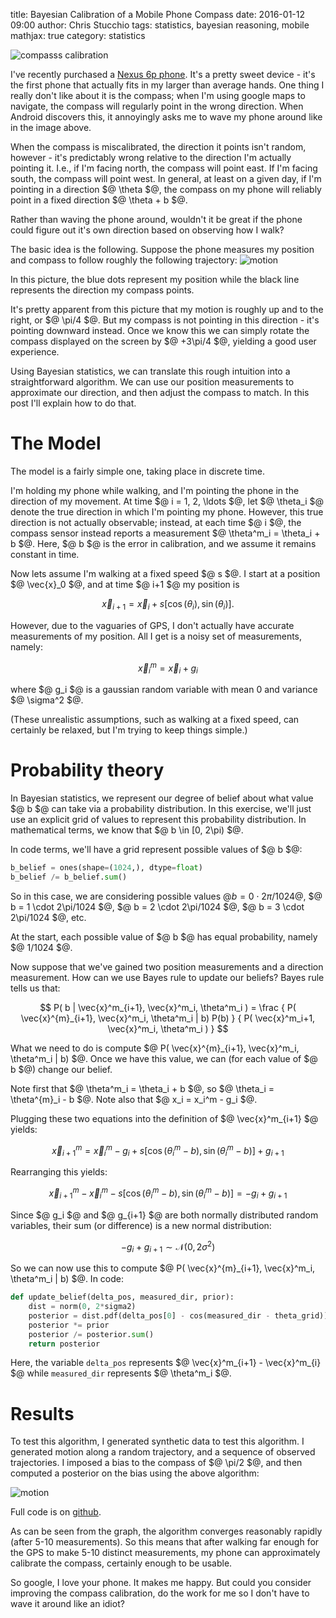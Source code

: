 title: Bayesian Calibration of a Mobile Phone Compass
date: 2016-01-12 09:00
author: Chris Stucchio
tags: statistics, bayesian reasoning, mobile
mathjax: true
category: statistics

![compasss calibration](/blog_media/2016/bayesian_calibration_of_mobile_phone_compass/compass_calibration.gif)

I've recently purchased a [Nexus 6p phone](http://www.amazon.com/gp/product/B015YCRZ0G/ref=as_li_tl?ie=UTF8&camp=1789&creative=390957&creativeASIN=B015YCRZ0G&linkCode=as2&tag=christuc-20&linkId=VX3LJ5Q2HFKUPNWG). It's a pretty sweet device - it's the first phone that actually fits in my larger than average hands. One thing I really don't like about it is the compass; when I'm using google maps to navigate, the compass will regularly point in the wrong direction. When Android discovers this, it annoyingly asks me to wave my phone around like in the image above.

When the compass is miscalibrated, the direction it points isn't random, however - it's predictably wrong relative to the direction I'm actually pointing it. I.e., if I'm facing north, the compass will point east. If I'm facing south, the compass will point west. In general, at least on a given day, if I'm pointing in a direction $@ \theta $@, the compass on my phone will reliably point in a fixed direction $@ \theta + b $@.

Rather than waving the phone around, wouldn't it be great if the phone could figure out it's own direction based on observing how I walk?

The basic idea is the following. Suppose the phone measures my position and compass to follow roughly the following trajectory:
![motion](/blog_media/2016/bayesian_calibration_of_mobile_phone_compass/trajectory.png)

In this picture, the blue dots represent my position while the black line represents the direction my compass points.

It's pretty apparent from this picture that my motion is roughly up and to the right, or $@ \pi/4 $@. But my compass is not pointing in this direction - it's pointing downward instead. Once we know this we can simply rotate the compass displayed on the screen by $@ +3\pi/4 $@, yielding a good user experience.

Using Bayesian statistics, we can translate this rough intuition into a straightforward algorithm. We can use our position measurements to approximate our direction, and then adjust the compass to match. In this post I'll explain how to do that.

# The Model

The model is a fairly simple one, taking place in discrete time.

I'm holding my phone while walking, and I'm pointing the phone in the direction of my movement. At time $@ i = 1, 2, \ldots $@, let $@ \theta_i $@ denote the true direction in which I'm pointing my phone. However, this true direction is not actually observable; instead, at each time $@ i $@, the compass sensor instead reports a measurement $@ \theta^m_i = \theta_i + b $@. Here, $@ b $@ is the error in calibration, and we assume it remains constant in time.

Now lets assume I'm walking at a fixed speed $@ s $@. I start at a position $@ \vec{x}_0 $@, and at time $@ i+1 $@ my position is

$$ \vec{x}_{i+1} = \vec{x}_i + s [ \cos(\theta_i), \sin(\theta_i) ]. $$

However, due to the vaguaries of GPS, I don't actually have accurate measurements of my position. All I get is a noisy set of measurements, namely:

$$ \vec{x}^m_{i} = \vec{x}_i + g_i $$

where $@ g_i $@ is a gaussian random variable with mean 0 and variance $@ \sigma^2 $@.

(These unrealistic assumptions, such as walking at a fixed speed, can certainly be relaxed, but I'm trying to keep things simple.)

# Probability theory

In Bayesian statistics, we represent our degree of belief about what value $@ b $@ can take via a probability distribution. In this exercise, we'll just use an explicit grid of values to represent this probability distribution. In mathematical terms, we know that $@ b \in [0, 2\pi) $@.

In code terms, we'll have a grid represent possible values of $@ b $@:

```python
b_belief = ones(shape=(1024,), dtype=float)
b_belief /= b_belief.sum()
```

So in this case, we are considering possible values $@ b=0 \cdot 2\pi/1024$@, $@ b = 1 \cdot 2\pi/1024 $@, $@ b = 2 \cdot 2\pi/1024 $@, $@ b = 3 \cdot 2\pi/1024 $@, etc.

At the start, each possible value of $@ b $@ has equal probability, namely $@ 1/1024 $@.

Now suppose that we've gained two position measurements and a direction measurement. How can we use Bayes rule to update our beliefs? Bayes rule tells us that:

$$ P( b | \vec{x}^m_{i+1}, \vec{x}^m_i, \theta^m_i ) = \frac { P( \vec{x}^{m}_{i+1}, \vec{x}^m_i, \theta^m_i | b) P(b) } { P( \vec{x}^m_i+1, \vec{x}^m_i, \theta^m_i ) } $$

What we need to do is compute $@ P( \vec{x}^{m}_{i+1}, \vec{x}^m_i, \theta^m_i | b) $@. Once we have this value, we can (for each value of $@ b $@) change our belief.


Note first that $@ \theta^m_i = \theta_i + b $@, so $@ \theta_i = \theta^{m}_i - b $@. Note also that $@ x_i = x_i^m - g_i $@.

Plugging these two equations into the definition of $@ \vec{x}^m_{i+1} $@ yields:

$$ \vec{x}^m_{i+1} = \vec{x}^m_{i} - g_i + s [\cos(\theta^m_i - b), \sin(\theta^m_i - b) ] + g_{i+1} $$

Rearranging this yields:

$$ \vec{x}^m_{i+1} - \vec{x}^m_{i} - s [\cos(\theta^m_i - b), \sin(\theta^m_i - b) ] = -g_i + g_{i+1} $$

Since $@ g_i $@ and $@ g_{i+1} $@ are both normally distributed random variables, their sum (or difference) is a new normal distribution:

$$ -g_i + g_{i+1} \sim \mathcal{N}(0, 2\sigma^2) $$

So we can now use this to compute $@ P( \vec{x}^{m}_{i+1}, \vec{x}^m_i, \theta^m_i | b) $@. In code:

```python
def update_belief(delta_pos, measured_dir, prior):
    dist = norm(0, 2*sigma2)
    posterior = dist.pdf(delta_pos[0] - cos(measured_dir - theta_grid)) * dist.pdf(delta_pos[1] - sin(measured_dir - theta_grid))
    posterior *= prior
    posterior /= posterior.sum()
    return posterior
```

Here, the variable `delta_pos` represents $@ \vec{x}^m_{i+1} - \vec{x}^m_{i} $@ while `measured_dir` represents $@ \theta^m_i $@.

# Results

To test this algorithm, I generated synthetic data to test this algorithm. I generated motion along a random trajectory, and a sequence of observed trajectories. I imposed a bias to the compass of $@ \pi/2 $@, and then computed a posterior on the bias using the above algorithm:

![motion](/blog_media/2016/bayesian_calibration_of_mobile_phone_compass/sequence_of_posteriors.png)

Full code is on [github](https://gist.github.com/stucchio/c7a2333c227e24226808).

As can be seen from the graph, the algorithm converges reasonably rapidly (after 5-10 measurements). So this means that after walking far enough for the GPS to make 5-10 distinct measurements, my phone can approximately calibrate the compass, certainly enough to be usable.

So google, I love your phone. It makes me happy. But could you consider improving the compass calibration, do the work for me so I don't have to wave it around like an idiot?
